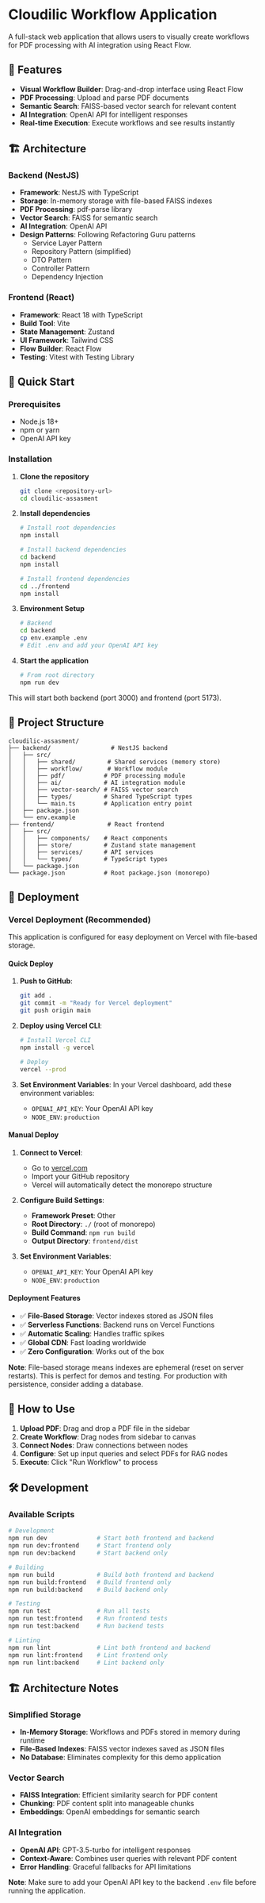 # Cloudilic Workflow Application

A full-stack web application that allows users to visually create workflows for PDF processing with AI integration using React Flow.

## 🎯 Features

- **Visual Workflow Builder**: Drag-and-drop interface using React Flow
- **PDF Processing**: Upload and parse PDF documents
- **Semantic Search**: FAISS-based vector search for relevant content
- **AI Integration**: OpenAI API for intelligent responses
- **Real-time Execution**: Execute workflows and see results instantly

## 🏗️ Architecture

### Backend (NestJS)

- **Framework**: NestJS with TypeScript
- **Storage**: In-memory storage with file-based FAISS indexes
- **PDF Processing**: pdf-parse library
- **Vector Search**: FAISS for semantic search
- **AI Integration**: OpenAI API
- **Design Patterns**: Following Refactoring Guru patterns
  - Service Layer Pattern
  - Repository Pattern (simplified)
  - DTO Pattern
  - Controller Pattern
  - Dependency Injection

### Frontend (React)

- **Framework**: React 18 with TypeScript
- **Build Tool**: Vite
- **State Management**: Zustand
- **UI Framework**: Tailwind CSS
- **Flow Builder**: React Flow
- **Testing**: Vitest with Testing Library

## 🚀 Quick Start

### Prerequisites

- Node.js 18+
- npm or yarn
- OpenAI API key

### Installation

1. **Clone the repository**

   ```bash
   git clone <repository-url>
   cd cloudilic-assasment
   ```

2. **Install dependencies**

   ```bash
   # Install root dependencies
   npm install

   # Install backend dependencies
   cd backend
   npm install

   # Install frontend dependencies
   cd ../frontend
   npm install
   ```

3. **Environment Setup**

   ```bash
   # Backend
   cd backend
   cp env.example .env
   # Edit .env and add your OpenAI API key
   ```

4. **Start the application**
   ```bash
   # From root directory
   npm run dev
   ```

This will start both backend (port 3000) and frontend (port 5173).

## 📁 Project Structure

```
cloudilic-assasment/
├── backend/                 # NestJS backend
│   ├── src/
│   │   ├── shared/         # Shared services (memory store)
│   │   ├── workflow/       # Workflow module
│   │   ├── pdf/           # PDF processing module
│   │   ├── ai/            # AI integration module
│   │   ├── vector-search/ # FAISS vector search
│   │   ├── types/         # Shared TypeScript types
│   │   └── main.ts        # Application entry point
│   ├── package.json
│   └── env.example
├── frontend/               # React frontend
│   ├── src/
│   │   ├── components/    # React components
│   │   ├── store/         # Zustand state management
│   │   ├── services/      # API services
│   │   └── types/         # TypeScript types
│   └── package.json
└── package.json           # Root package.json (monorepo)
```

## 🚀 Deployment

### Vercel Deployment (Recommended)

This application is configured for easy deployment on Vercel with file-based storage.

#### Quick Deploy

1. **Push to GitHub**:

   ```bash
   git add .
   git commit -m "Ready for Vercel deployment"
   git push origin main
   ```

2. **Deploy using Vercel CLI**:

   ```bash
   # Install Vercel CLI
   npm install -g vercel

   # Deploy
   vercel --prod
   ```

3. **Set Environment Variables**:
   In your Vercel dashboard, add these environment variables:
   - `OPENAI_API_KEY`: Your OpenAI API key
   - `NODE_ENV`: `production`

#### Manual Deploy

1. **Connect to Vercel**:
   - Go to [vercel.com](https://vercel.com)
   - Import your GitHub repository
   - Vercel will automatically detect the monorepo structure

2. **Configure Build Settings**:
   - **Framework Preset**: Other
   - **Root Directory**: `./` (root of monorepo)
   - **Build Command**: `npm run build`
   - **Output Directory**: `frontend/dist`

3. **Set Environment Variables**:
   - `OPENAI_API_KEY`: Your OpenAI API key
   - `NODE_ENV`: `production`

#### Deployment Features

- ✅ **File-Based Storage**: Vector indexes stored as JSON files
- ✅ **Serverless Functions**: Backend runs on Vercel Functions
- ✅ **Automatic Scaling**: Handles traffic spikes
- ✅ **Global CDN**: Fast loading worldwide
- ✅ **Zero Configuration**: Works out of the box

**Note**: File-based storage means indexes are ephemeral (reset on server restarts). This is perfect for demos and testing. For production with persistence, consider adding a database.

## 🎯 How to Use

1. **Upload PDF**: Drag and drop a PDF file in the sidebar
2. **Create Workflow**: Drag nodes from sidebar to canvas
3. **Connect Nodes**: Draw connections between nodes
4. **Configure**: Set up input queries and select PDFs for RAG nodes
5. **Execute**: Click "Run Workflow" to process

## 🛠️ Development

### Available Scripts

```bash
# Development
npm run dev              # Start both frontend and backend
npm run dev:frontend     # Start frontend only
npm run dev:backend      # Start backend only

# Building
npm run build            # Build both frontend and backend
npm run build:frontend   # Build frontend only
npm run build:backend    # Build backend only

# Testing
npm run test             # Run all tests
npm run test:frontend    # Run frontend tests
npm run test:backend     # Run backend tests

# Linting
npm run lint             # Lint both frontend and backend
npm run lint:frontend    # Lint frontend only
npm run lint:backend     # Lint backend only
```

## 🏗️ Architecture Notes

### Simplified Storage

- **In-Memory Storage**: Workflows and PDFs stored in memory during runtime
- **File-Based Indexes**: FAISS vector indexes saved as JSON files
- **No Database**: Eliminates complexity for this demo application

### Vector Search

- **FAISS Integration**: Efficient similarity search for PDF content
- **Chunking**: PDF content split into manageable chunks
- **Embeddings**: OpenAI embeddings for semantic search

### AI Integration

- **OpenAI API**: GPT-3.5-turbo for intelligent responses
- **Context-Aware**: Combines user queries with relevant PDF content
- **Error Handling**: Graceful fallbacks for API limitations

**Note**: Make sure to add your OpenAI API key to the backend `.env` file before running the application.
